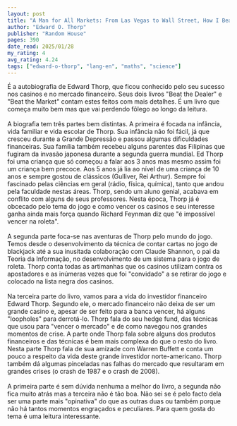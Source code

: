 ```yaml
---
layout: post
title: "A Man for All Markets: From Las Vegas to Wall Street, How I Beat the Dealer and the Market"
author: "Edward O. Thorp"
publisher: "Random House"
pages: 390
date_read: 2025/01/28
my_rating: 4
avg_rating: 4.24
tags: ["edward-o-thorp", "lang-en", "maths", "science"]
---
```


É a autobiografia de Edward Thorp, que ficou conhecido pelo seu sucesso nos casinos e no mercado financeiro. Seus dois livros "Beat the Dealer" e "Beat the Market" contam estes feitos com mais detalhes. É um livro que começa muito bem mas que vai perdendo fôlego ao longo da leitura.<br/><br/>A biografia tem três partes bem distintas. A primeira é focada na infância, vida familiar e vida escolar de Thorp. Sua infância não foi fácil, já que cresceu durante a Grande Depressão e passou algumas dificuldades financeiras. Sua família também recebeu alguns parentes das Filipinas que fugiram da invasão japonesa durante a segunda guerra mundial. Ed Thorp foi uma criança que só começou a falar aos 3 anos mas mesmo assim foi um criança bem precoce. Aos 5 anos já lia ao nível de uma criança de 10 anos e sempre gostou de clássicos (Gulliver, Rei Arthur). Sempre foi fascinado pelas ciências em geral (rádio, física, química), tanto que andou pela faculdade nestas áreas. Thorp, sendo um aluno genial, acabava em conflito com alguns de seus professores. Nesta época, Thorp já é obcecado pelo tema do jogo e como vencer os casinos e seu interesse ganha ainda mais força quando Richard Feynman diz que "é impossível vencer na roleta".<br/><br/>A segunda parte foca-se nas aventuras de Thorp pelo mundo do jogo. Temos desde o desenvolvimento da técnica de contar cartas no jogo de blackjack até a sua inusitada colaboração com Claude Shannon, o pai da Teoria da Informação, no desenvolvimento de um sistema para o jogo de roleta. Thorp conta todas as artimanhas que os casinos utilizam contra os apostadores e as inúmeras vezes que foi "convidado" a se retirar do jogo e colocado na lista negra dos casinos. <br/><br/>Na terceira parte do livro, vamos para a vida do investidor financeiro Edward Thorp. Segundo ele, o mercado financeiro não deixa de ser um grande casino e, apesar de ser feito para a banca vencer, há alguns "loopholes" para derrotá-lo. Thorp fala do seu hedge fund, das técnicas que usou para "vencer o mercado" e de como navegou nos grandes momentos de crise. A parte onde Thorp fala sobre alguns dos produtos financeiros e das técnicas é bem mais complexa do que o resto do livro. Nesta parte Thorp fala de sua amizade com Warren Buffett e conta um pouco a respeito da vida deste grande investidor norte-americano. Thorp também dá algumas pinceladas nas falhas do mercado que resultaram em grandes crises (o crash de 1987 e o crash de 2008).<br/><br/>A primeira parte é sem dúvida nenhuma a melhor do livro, a segunda não fica muito atrás mas a terceira não é tão boa. Não sei se é pelo facto dela ser uma parte mais "opinativa" do que as outras duas ou também porque não há tantos momentos engraçados e peculiares. Para quem gosta do tema é uma leitura interessante.

